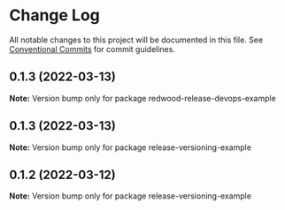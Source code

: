 # Change Log

All notable changes to this project will be documented in this file.
See [Conventional Commits](https://conventionalcommits.org) for commit guidelines.

## 0.1.3 (2022-03-13)

**Note:** Version bump only for package redwood-release-devops-example





## 0.1.3 (2022-03-13)

**Note:** Version bump only for package release-versioning-example





## 0.1.2 (2022-03-12)

**Note:** Version bump only for package release-versioning-example
